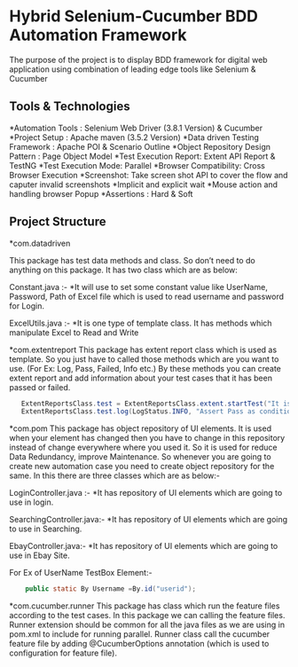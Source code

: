 # Hybrid Selenium-Cucumber BDD Automation Framework 

The purpose of the project is to display BDD framework for digital web application using combination of leading edge tools like Selenium & Cucumber

## Tools & Technologies

*Automation Tools : Selenium Web Driver (3.8.1 Version) & Cucumber
*Project Setup : Apache maven (3.5.2 Version)
*Data driven Testing Framework : Apache POI & Scenario Outline
*Object Repository Design Pattern : Page Object Model
*Test Execution Report:  Extent API Report & TestNG
*Test Execution Mode:  Parallel 
*Browser Compatibility: Cross Browser Execution
*Screenshot:  Take screen shot API to cover the flow and caputer invalid screenshots
*Implicit and explicit wait
*Mouse action and handling browser Popup
*Assertions : Hard & Soft

## Project Structure
*com.datadriven

This package has test data methods and class. So don’t need to do anything on this package.
It has two class which are as below:

Constant.java :-
   *It will use to set some constant value like UserName, Password, Path of Excel file which is used to read username and password for Login.

ExcelUtils.java :-
  *It is one type of template class. It has methods which manipulate Excel to Read and Write
  
*com.extentreport
This package has extent report class which is used as template. So you just have to called those methods which are you want to use. (For Ex: Log, Pass, Failed, Info etc.) By these methods you can create extent report and add information about your test cases that it has been passed or failed.


```java
   ExtentReportsClass.test = ExtentReportsClass.extent.startTest("It is sucessfully launch Ebay home page.");
   ExtentReportsClass.test.log(LogStatus.INFO, "Assert Pass as condition is True");
```

*com.pom
This package has object repository of UI elements.  It is used when your element has changed then you have to change in this repository instead of change everywhere where you used it. So it is used for reduce Data Redundancy, improve Maintenance. So whenever you are going to create new automation case you need to create object repository for the same.
In this there are three classes which are as below:-

LoginController.java :-
	*It has repository of UI elements which are going to use in login.

SearchingController.java:-
	*It has repository of UI elements which are going to use in Searching.

EbayController.java:-
	*It has repository of UI elements which are going to use in Ebay Site.
	
For Ex of UserName TestBox Element:-
```java
	public static By Username =By.id("userid");
```
*com.cucumber.runner
This package has class which run the feature files according to the test cases. In this package we can calling the feature files. Runner extension should be common for all the java files as we are using in pom.xml to include for running parallel.
Runner class call the cucumber feature file by adding @CucumberOptions annotation (which is used to configuration for feature file).



